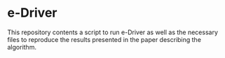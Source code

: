 e-Driver
========

This repository contents a script to run e-Driver as well as the necessary files to reproduce the results presented in the paper describing the algorithm.
